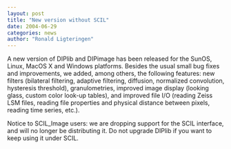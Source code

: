 ```yaml
---
layout: post
title: "New version without SCIL"
date: 2004-06-29
categories: news
author: "Ronald Ligteringen"
---
```


A new version of DIPlib and DIPimage has been released for the SunOS, Linux, MacOS X and Windows platforms.
Besides the usual small bug fixes and improvements, we added, among others, the following features:
new filters (bilateral filtering, adaptive filtering, diffusion, normalized convolution, hysteresis threshold),
granulometries, improved image display (looking glass, custom color look-up tables), and improved file I/O
(reading Zeiss LSM files, reading file properties and physical distance between pixels, reading time series, etc.).

Notice to SCIL_Image users: we are dropping support for the SCIL interface, and will no longer be distributing it.
Do not upgrade DIPlib if you want to keep using it under SCIL.
